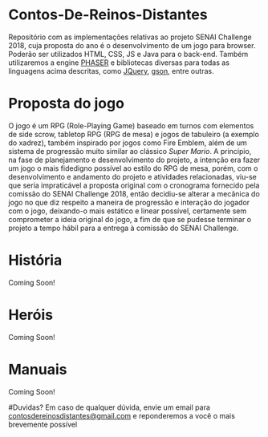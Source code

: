 # Contos-De-Reinos-Distantes
Repositório com as implementações relativas ao projeto SENAI Challenge 2018, cuja proposta do ano é o desenvolvimento de um jogo para browser. Poderão ser utilizados HTML, CSS, JS e Java para o back-end. Também utilizaremos a engine [PHASER](https://github.com/photonstorm/phaser) e bibliotecas diversas para todas as linguagens acima descritas, como [JQuery](https://jquery.com/), [gson](https://github.com/google/gson), entre outras.

# Proposta do jogo
O jogo é um RPG (Role-Playing Game) baseado em turnos com elementos de side scrow, tabletop RPG (RPG de mesa) e jogos de tabuleiro (a exemplo do xadrez), também inspirado por jogos como Fire Emblem, além de um sistema de progressão muito similar ao clássico *Super Mario*. A princípio, na fase de planejamento e desenvolvimento do projeto, a intenção era fazer um jogo o mais fidedigno possível ao estilo do RPG de mesa, porém, com o desenvolvimento e andamento do projeto e atividades relacionadas, viu-se que seria impraticável a proposta original com o cronograma fornecido pela comissão do SENAI Challenge 2018, então decidiu-se alterar a mecânica do jogo no que diz respeito a maneira de progressão e interação do jogador com o jogo, deixando-o mais estático e linear possível, certamente sem comprometer a ideia original do jogo, a fim de que se pudesse terminar o projeto a tempo hábil para a entrega à comissão do SENAI Challenge.

# História 
Coming Soon!

# Heróis
Coming Soon!

# Manuais
Coming Soon!

#Duvidas?
Em caso de qualquer dúvida, envie um email para contosdereinosdistantes@gmail.com e reponderemos a você o mais brevemente possível
